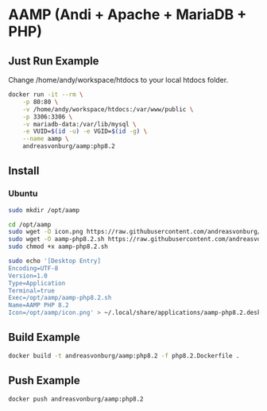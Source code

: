 # AAMP (Andi + Apache + MariaDB + PHP)


## Just Run Example

Change /home/andy/workspace/htdocs to your local htdocs folder.

```bash
docker run -it --rm \
    -p 80:80 \
    -v /home/andy/workspace/htdocs:/var/www/public \
    -p 3306:3306 \
    -v mariadb-data:/var/lib/mysql \
    -e VUID=$(id -u) -e VGID=$(id -g) \
    --name aamp \
    andreasvonburg/aamp:php8.2
```



## Install

### Ubuntu

```bash
sudo mkdir /opt/aamp

cd /opt/aamp
sudo wget -O icon.png https://raw.githubusercontent.com/andreasvonburg/aamp/main/bin/php/icon.png
sudo wget -O aamp-php8.2.sh https://raw.githubusercontent.com/andreasvonburg/aamp/main/bin/php/aamp-php8.2.sh
sudo chmod +x aamp-php8.2.sh

sudo echo '[Desktop Entry]
Encoding=UTF-8
Version=1.0
Type=Application
Terminal=true
Exec=/opt/aamp/aamp-php8.2.sh
Name=AAMP PHP 8.2
Icon=/opt/aamp/icon.png' > ~/.local/share/applications/aamp-php8.2.desktop 
```



## Build Example

```bash
docker build -t andreasvonburg/aamp:php8.2 -f php8.2.Dockerfile .
```


## Push Example

```bash
docker push andreasvonburg/aamp:php8.2
```






